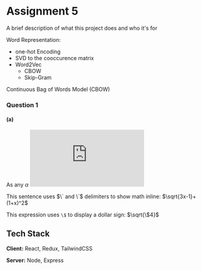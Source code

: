 
# Assignment 5

A brief description of what this project does and who it's for

Word Representation:
- one-hot Encoding
- SVD to the cooccurence matrix
- Word2Vec
    - CBOW
    - Skip-Gram

Continuous Bag of Words Model (CBOW)

### Question 1
#### (a)

As any $\alpha$ 
![E=mc^2](https://latex.codecogs.com/gif.latex?E%3Dmc%5E2)

This sentence uses $\` and \`$ delimiters to show math inline:  $`\sqrt{3x-1}+(1+x)^2`$

This expression uses `\$` to display a dollar sign: $`\sqrt{\$4}`$
## Tech Stack

**Client:** React, Redux, TailwindCSS

**Server:** Node, Express

